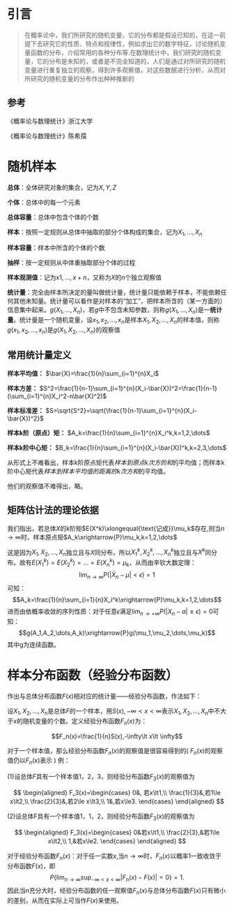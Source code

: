 # 引言
> 在概率论中，我们所研究的随机变量，它的分布都是假设已知的，在这一前提下去研究它的性质、特点和规律性，例如求出它的数字特征，讨论随机变量函数的分布，介绍常用的各种分布等.在数理统计中，我们研究的随机变量，它的分布是未知的，或者是不完全知道的，人们是通过对所研究的随机变量进行重复独立的观察，得到许多观察值，对这些数据进行分析，从而对所研究的随机变量的分布作出种种推断的

## 参考
《概率论与数理统计》浙江大学

《概率论与数理统计》陈希孺

# 随机样本
**总体**：全体研究对象的集合，记为$X,Y,Z$

**个体**：总体中的每一个元素

**总体容量**：总体中包含个体的个数

**样本**：按照一定规则从总体中抽取的部分个体构成的集合，记为$X_1,\dots,X_n$

**样本容量**：样本中所含的个体的个数

**抽样**：按一定规则从中体重抽取部分个体的过程

**样本观测值**：记为$x1,\dots,x+n$，又称为$X$的$n$个独立观察值

**统计量**：完全由样本所决定的量叫做统计量，统计量只能依赖于样本，不能依赖任何其他未知量。统计量可以看作是对样本的“加工”，把样本所含的（某一方面的）信息集中起来。$g(X_1,\dots,X_n)$，若$g$中不包含未知参数，则称$g(X_1,\dots,X_n)$是一**统计量**。统计量是一个随机变量，设$x_1,x_2,\dots,x_n$是样本$X_1,X_2,\dots,X_n$的样本值，则称$g(x_1,x_2,\dots,x_n)$是$g(X_1,X_2,\dots,X_n)$的观察值

## 常用统计量定义
**样本平均值：**
$\bar{X}=\frac{1}{n}\sum_{i=1}^{n}X_i$

**样本方差：**
$S^2=\frac{1}{n-1}\sum_{i=1}^{n}(X_i-\bar{X})^2=\frac{1}{n-1}(\sum_{i=1}^{n}X_i^2-n\bar{X}^2)$

**样本标准差：**
$S=\sqrt{S^2}=\sqrt{\frac{1}{n-1}\sum_{i=1}^{n}(X_i-\bar{X})^2}$

**样本k阶（原点）矩：**
$A_k=\frac{1}{n}\sum_{i=1}^{n}X_i^k,k=1,2,\dots$

**样本k阶中心矩：**
$B_k=\frac{1}{n}\sum_{i=1}^{n}(X_i-\bar{X})^k,k=2,3,\dots$

从形式上不难看出，样本k阶原点矩代表*样本到原点k次方的和*的平均值；而样本k阶中心矩代表*样本到样本平均值的距离的k次方和*的平均值。

他们的观察值不难得出，略。

## 矩阵估计法的理论依据

我们指出，若总体$X$的$k$阶矩$E(X^k)\xlongequal{\text{记成}}\mu_k$存在,则当$n\to\infty$时，样本原点矩$A_k\xrightarrow{P}\mu_k,k=1,2,\dots$

这是因为$X_1,X_2,\dots,X_n$独立且与$X$同分布，所以$X_1^k,X_2^k,\dots,X_n^k$独立且与$X^k$同分布。故有$E(X_1^k)=E(X_2^k)=\dots=E(X_n^k)=\mu_k$，从而由辛钦大数定理：
$$\lim_{n\to\infty}{P(\vert\bar{X}_n-\mu\vert\lt\epsilon)}=1$$
可知：
$$A_k=\frac{1}{n}\sum_{i=1}{n}X_i^k\xrightarrow{P}\mu_k,k=1,2,\dots$$
进而由依概率收敛的序列性质：对于任意$\epsilon$满足$\lim_{n\to+\infty}P(\vert X_n-a\vert\ge\epsilon)=0$可知：
$$g(A_1,A_2,\dots,A_k)\xrightarrow{P}g(\mu_1,\mu_2,\dots,\mu_k)$$
其中g为连续函数。

# 样本分布函数（经验分布函数）
作出与总体分布函数$F(x)$相对应的统计量——经验分布函数，作法如下：

设$X_1,X_2,\dots,X_n$是总体$F$的一个样本，用$S(x),-\infty\lt x\lt \infty$表示$X_1,X_2,\dots,X_n$中不大于$x$的随机变量的个数。定义经验分布函数$F_n(x)$为：

$$F_n(x)=\frac{1}{n}S(x),-\infty\lt x\lt \infty$$

对于一个样本值，那么经验分布函数$F_n(x)$的观察值是很容易得到的( $F_n(x)$的观察值仍以$F_n(x)$表示 ) 例：

(1)设总体$F$具有一个样本值1，2，3，则经验分布函数$F_3(x)$的观察值为

$$
\begin{aligned}
    F_3(x)=\begin{cases}
        0&, 若x\lt1,\\
        \frac{1}{3}&,若1\le x\lt2,\\
        \frac{2}{3}&,若2\le x\lt3,\\
        1&,若x\le3.
    \end{cases}
\end{aligned}
$$

(2)设总体F具有一个样本值1，1，2，则经验分布函数$F_3(x)$的观察值为

$$
\begin{aligned}
    F_3(x)=\begin{cases}
        0&若x\lt1,\\
        \frac{2}{3},&若1\le x\lt2,\\
        1,&若x\le2.
    \end{cases}
\end{aligned}
$$

对于经验分布函数$F_n(x)$：对于任一实数$x$,当$n\to\infty$时，$F_n(x)$以概率1一致收敛于分布函数$F(x)$，即
$$P\{\lim_{n\to\infty}\sup_{-\infty\lt x\lt\infty}\vert F_n(x)-F(x)\vert=0\}=1.$$
因此当n充分大时，经验分布函数的任一观察值$F_n(x)$与总体分布函数$F(x)$只有微小的差别，从而在实际上可当作$F(x)$来使用。